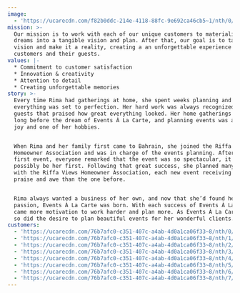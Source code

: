 ```yaml
---
image:
  - 'https://ucarecdn.com/f82b0ddc-214e-4118-88fc-9e692ca46cb5~1/nth/0/'
mission: >-
  Our mission is to work with each of our unique customers to materialize their
  dreams into a tangible vision and plan. After that, our goal is to take this
  vision and make it a reality, creating a an unforgettable experience for our
  customers and their guests.
values: |-
  * Commitment to customer satisfaction
  * Innovation & creativity
  * Attention to detail
  * Creating unforgettable memories
story: >-
  Every time Rima had gatherings at home, she spent weeks planning and made sure
  everything was set to perfection. Her hard work was always recognized by
  guests that praised how great everything looked. Her home gatherings started
  long before the dream of Events À La Carte, and planning events was always a
  joy and one of her hobbies.


  When Rima and her family first came to Bahrain, she joined the Riffa Views
  Homeowner Association and was in charge of the events planning. After her
  first event, everyone remarked that the event was so spectacular, it couldn’t
  possibly be her first. Following that great success, she planned many events
  with the Riffa Views Homeowner Association, each new event receiving more
  praise and awe than the one before.


  Rima always wanted a business of her own, and now that she’d found her
  passion, Events À La Carte was born. With each success of Events À La Carte
  came more motivation to work harder and plan more. As Events À La Carte grew,
  so did the desire to plan beautiful events for her wonderful clients.
customers:
  - 'https://ucarecdn.com/76b7afc0-c351-407c-a4ab-4d0a1ca06f33~8/nth/0/'
  - 'https://ucarecdn.com/76b7afc0-c351-407c-a4ab-4d0a1ca06f33~8/nth/1/'
  - 'https://ucarecdn.com/76b7afc0-c351-407c-a4ab-4d0a1ca06f33~8/nth/2/'
  - 'https://ucarecdn.com/76b7afc0-c351-407c-a4ab-4d0a1ca06f33~8/nth/3/'
  - 'https://ucarecdn.com/76b7afc0-c351-407c-a4ab-4d0a1ca06f33~8/nth/4/'
  - 'https://ucarecdn.com/76b7afc0-c351-407c-a4ab-4d0a1ca06f33~8/nth/5/'
  - 'https://ucarecdn.com/76b7afc0-c351-407c-a4ab-4d0a1ca06f33~8/nth/6/'
  - 'https://ucarecdn.com/76b7afc0-c351-407c-a4ab-4d0a1ca06f33~8/nth/7/'
---
```


